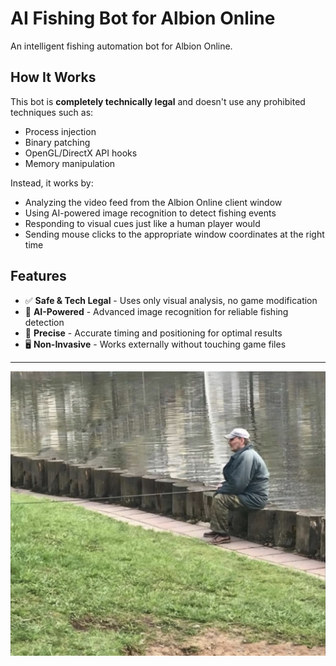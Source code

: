 # AI Fishing Bot for Albion Online

An intelligent fishing automation bot for Albion Online.

## How It Works

This bot is **completely technically legal** and doesn't use any prohibited techniques such as:
- Process injection
- Binary patching
- OpenGL/DirectX API hooks
- Memory manipulation

Instead, it works by:
- Analyzing the video feed from the Albion Online client window
- Using AI-powered image recognition to detect fishing events
- Responding to visual cues just like a human player would
- Sending mouse clicks to the appropriate window coordinates at the right time

## Features

- ✅ **Safe & Tech Legal** - Uses only visual analysis, no game modification
- 🤖 **AI-Powered** - Advanced image recognition for reliable fishing detection
- 🎯 **Precise** - Accurate timing and positioning for optimal results
- 🖥️ **Non-Invasive** - Works externally without touching game files

---

<div align="center">
  <img src="Intro.png" alt="AI Fishing Bot Demo" />
</div>


